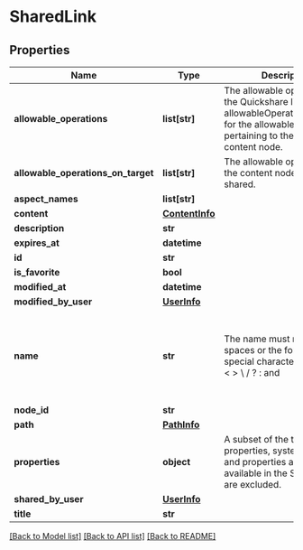 # SharedLink

## Properties
Name | Type | Description | Notes
------------ | ------------- | ------------- | -------------
**allowable_operations** | **list[str]** | The allowable operations for the Quickshare link itself. See allowableOperationsOnTarget for the allowable operations pertaining to the linked content node.  | [optional] 
**allowable_operations_on_target** | **list[str]** | The allowable operations for the content node being shared.  | [optional] 
**aspect_names** | **list[str]** |  | [optional] 
**content** | [**ContentInfo**](ContentInfo.md) |  | [optional] 
**description** | **str** |  | [optional] 
**expires_at** | **datetime** |  | [optional] 
**id** | **str** |  | [optional] 
**is_favorite** | **bool** |  | [optional] 
**modified_at** | **datetime** |  | [optional] 
**modified_by_user** | [**UserInfo**](UserInfo.md) |  | [optional] 
**name** | **str** | The name must not contain spaces or the following special characters: * \&quot; &lt; &gt; \\ / ? : and |. The character . must not be used at the end of the name.  | [optional] 
**node_id** | **str** |  | [optional] 
**path** | [**PathInfo**](PathInfo.md) |  | [optional] 
**properties** | **object** | A subset of the target node&#x27;s properties, system properties and properties already available in the SharedLink are excluded.  | [optional] 
**shared_by_user** | [**UserInfo**](UserInfo.md) |  | [optional] 
**title** | **str** |  | [optional] 

[[Back to Model list]](../README.md#documentation-for-models) [[Back to API list]](../README.md#documentation-for-api-endpoints) [[Back to README]](../README.md)

